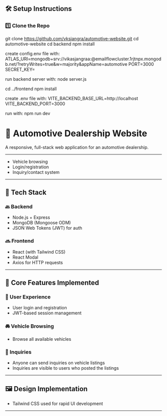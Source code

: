 
## 🛠️ Setup Instructions

### 1️⃣ Clone the Repo

git clone https://github.com/vksjangra/automotive-website.git
cd automotive-website
cd backend
npm install

create config.env file with:
ATLAS_URI=mongodb+srv://vikasjangraa:<password>@emailflowcluster.1rjtnpx.mongodb.net/?retryWrites=true&w=majority&appName=automotive
PORT=3000
SECRET_KEY=

run backend server with:
node server.js

cd ../frontend
npm install

create .env file with:
VITE_BACKEND_BASE_URL=http://localhost
VITE_BACKEND_PORT=3000

run with:
npm run dev

# 🚗 Automotive Dealership Website

A responsive, full-stack web application for an automotive dealership.

---

- Vehicle browsing
- Login/registration
- Inquiry/contact system

---

## 🧰 Tech Stack

### 🔙 Backend
- Node.js + Express
- MongoDB (Mongoose ODM)
- JSON Web Tokens (JWT) for auth

### 🔜 Frontend
- React (with Tailwind CSS)
- React Modal
- Axios for HTTP requests

---

## 🚀 Core Features Implemented

### 🔐 User Experience
- User login and registration
- JWT-based session management

### 🚘 Vehicle Browsing
- Browse all available vehicles

### 💬 Inquiries
- Anyone can send inquiries on vehicle listings
- Inquiries are visible to users who posted the listings

---

## 🖼️ Design Implementation

- Tailwind CSS used for rapid UI development

---